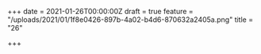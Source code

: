 +++
date = 2021-01-26T00:00:00Z
draft = true
feature = "/uploads/2021/01/1f8e0426-897b-4a02-b4d6-870632a2405a.png"
title = "26"

+++
